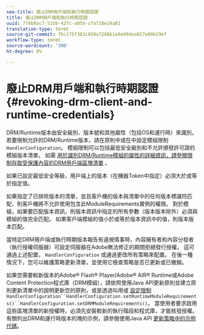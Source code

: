 ```yaml
---
seo-title: 廢止DRM用戶端和執行時期認證
title: 廢止DRM用戶端和執行時期認證
uuid: 774b8ac7-51bb-42fc-a05d-cfa718e24a81
translation-type: tm+mt
source-git-commit: fbc175f383c850a7286b1e6e89daa027e00b29ef
workflow-type: tm+mt
source-wordcount: '390'
ht-degree: 0%

---
```



# 廢止DRM用戶端和執行時期認證{#revoking-drm-client-and-runtime-credentials}

DRM/Runtime版本由安全級別、版本號和其他屬性（包括OS和運行時）來識別。 若要限制允許的DRM/Runtime版本，請在原則中或在中設定模組限制 `HandlerConfiguration`。 模組限制可以包括最低安全級別和不允許頒發許可證的模組版本清單。 如需 [用於識別DRM/Runtime模組的屬性的詳細資訊，請參閱限制存取受保護內容的DRM用戶端區塊清單](../../aaxs-protecting-content/content-introduction/content-usage-rules/content-runtime-application-restrictions/content-blocklist-drm-clients.md) 。

如果已設定最低安全等級，用戶端上的版本（在機器Token中指定）必須大於或等於指定值。

如果指定了已排除版本的清單，並且客戶機的版本與清單中的任何版本標識符匹配，則客戶機將不允許使用包含此ModuleRequirements實例的權限。 對於模組，如果要匹配版本資訊，則版本資訊中指定的所有參數（版本版本除外）必須與模組的值完全匹配。 如果客戶端模組的值小於或等於版本資訊中的值，則版本版本匹配。

當特定DRM用戶端或執行時期版本報告有違規情事時，內容擁有者和內容分發者（執行授權伺服器）可設定伺服器在Adobe無法修正的期間拒絕發行授權。 這可通過上述配置， `HandlerConfiguration` 或通過更改所有策略來配置。 在後一種情況下，您可以維護策略更新清單，並使用它檢查策略是否已更新或已撤銷。

如果您需要較新版本的Adobe® Flash® Player/Adobe® AIR® Runtime或Adobe Content Protection程式庫（DRM模組），請依照使用Java API更新原則並建立原則更新清單中的說明更新您的原則，或是透過叫用或 [設定限制](../../aaxs-protecting-content/content-working-with-policies/content-updating-policy-using-java-api.md)`HandlerConfiguration``HandlerConfiguration.setRuntimeModuleRequirements()``HandlerConfiguration.setDRMModuleRequirements()`。 當使用者要求啟用這些區塊清單的新授權時，必須先安裝較新的執行階段和程式庫，才能核發授權。 有關列出DRM和運行時版本的塊的示例，請參閱使用Java API [更新策略中的示例代碼](../../aaxs-protecting-content/content-working-with-policies/content-updating-policy-using-java-api.md)。
